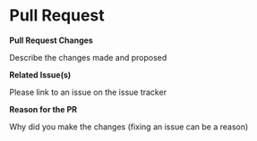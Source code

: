 # Pull Request

**Pull Request Changes**

Describe the changes made and proposed

**Related Issue(s)**

Please link to an issue on the issue tracker

**Reason for the PR**

Why did you make the changes (fixing an issue can be a reason)
